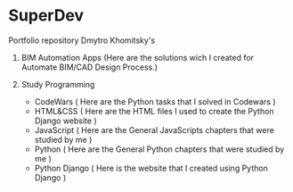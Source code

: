 # SuperDev

Portfolio repository Dmytro Khomitsky's

1. BIM Automation Apps
   (Here are the solutions wich I created for Automate BIM/CAD Design Process.)

2. Study Programming 
   - CodeWars ( Here are the Python tasks that I solved in Codewars )
   - HTML&CSS ( Here are the HTML files I used to create the Python Django website )
   - JavaScript ( Here are the General JavaScripts chapters that were studied by me )
   - Python ( Here are the General Python chapters that were studied by me )
   - Python Django ( Here is the website that I created using Python Django )

